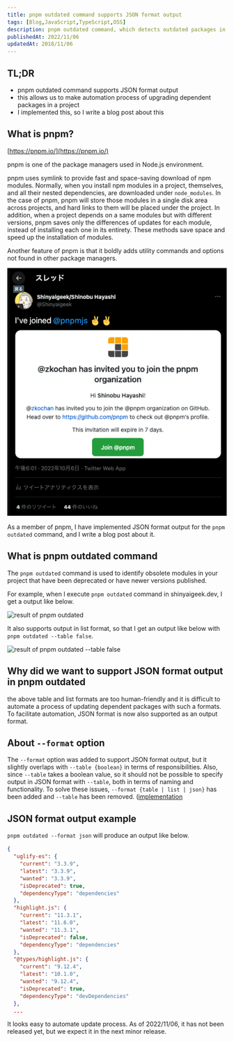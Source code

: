 ```yaml
---
title: pnpm outdated command supports JSON format output
tags: [Blog,JavaScript,TypeScript,OSS]
description: pnpm outdated command, which detects outdated packages in a project, now supports output in JSON format.
publishedAt: 2022/11/06
updatedAt: 2018/11/06
---
```


## TL;DR

- pnpm outdated command supports JSON format output
- this allows us to make automation process of upgrading dependent packages in a project
- I implemented this, so I write a blog post about this


## What is pnpm?

[https://pnpm.io/](https://pnpm.io/)

pnpm is one of the package managers used in Node.js environment.

pnpm uses symlink to provide fast and space-saving download of npm modules. Normally, when you install npm modules in a project, themselves, and all their nested dependencies, are downloaded under `node_modules`. In the case of pnpm, pnpm will store those modules in a single disk area across projects, and hard links to them will be placed under the project. In addition, when a project depends on a same modules but with different versions, pnpm saves only the differences of updates for each module, instead of installing each one in its entirety. These methods save space and speed up the installation of modules.

Another feature of pnpm is that it boldly adds utility commands and options not found in other package managers. 

[![tweet i have joined pnpm](../../assets/pnpm-outdated-command-supports-json-format/tweet.png)](https://twitter.com/Shinyaigeek/status/1577947254916550656)

As a member of pnpm, I have implemented JSON format output for the `pnpm outdated` command, and I write a blog post about it.

## What is pnpm outdated command

The `pnpm outdated` command is used to identify obsolete modules in your project that have been deprecated or have newer versions published.

For example, when I execute `pnpm outdated` command in shinyaigeek.dev, I get a output like below.

![result of pnpm outdated](../../../assets/pnpm-outdated-command-supports-json-format/pnpm-outdated.png)

It also supports output in list format, so that I get an output like below with `pnpm outdated --table false`.

![result of pnpm outdated --table false](../../../assets/pnpm-outdated-command-supports-json-format/pnpm-outdated-with-list.png)

## Why did we want to support JSON format output in pnpm outdated 

the above table and list formats are too human-friendly and it is difficult to automate a process of updating dependent packages with such a formats.
To facilitate automation, JSON format is now also supported as an output format. 

## About `--format` option

The `--format` option was added to support JSON format output, but it slightly overlaps with `--table {boolean}` in terms of responsibilities. Also, since `--table` takes a boolean value, so it should not be possible to specify output in JSON format with `--table`, both in terms of naming and functionality. To solve these issues, `--format {table | list | json}` has been added and `--table` has been removed. ([implementation](https://github.com/pnpm/pnpm/blob/main/packages/plugin-commands-outdated/src/outdated.ts#L43)

## JSON format output example

`pnpm outdated --format json` will produce an output like below.

```json
{
  "uglify-es": {
    "current": "3.3.9",
    "latest": "3.3.9",
    "wanted": "3.3.9",
    "isDeprecated": true,
    "dependencyType": "dependencies"
  },
  "highlight.js": {
    "current": "11.3.1",
    "latest": "11.6.0",
    "wanted": "11.3.1",
    "isDeprecated": false,
    "dependencyType": "dependencies"
  },
  "@types/highlight.js": {
    "current": "9.12.4",
    "latest": "10.1.0",
    "wanted": "9.12.4",
    "isDeprecated": true,
    "dependencyType": "devDependencies"
  },
  ...
```

It looks easy to automate update process. As of 2022/11/06, it has not been released yet, but we expect it in the next minor release.